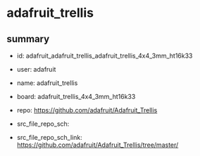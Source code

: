 # adafruit_trellis
 
## summary 
* id: adafruit_adafruit_trellis_adafruit_trellis_4x4_3mm_ht16k33
* user: adafruit
* name: adafruit_trellis
* board: adafruit_trellis_4x4_3mm_ht16k33
* repo: https://github.com/adafruit/Adafruit_Trellis



* src_file_repo_sch: 
* src_file_repo_sch_link: https://github.com/adafruit/Adafruit_Trellis/tree/master/







